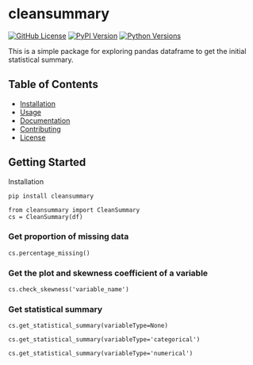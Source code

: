 # cleansummary

[![GitHub License](https://img.shields.io/github/license/fonyango/cleansummary)](https://github.com/fonyango/cleansummary/blob/master/LICENSE)
[![PyPI Version](https://img.shields.io/pypi/v/cleansummary)](https://pypi.org/project/cleansummary/)
[![Python Versions](https://img.shields.io/pypi/pyversions/cleansummary)](https://pypi.org/project/cleansummary/)

This is a simple package for exploring pandas dataframe to get the initial statistical summary.

## Table of Contents

- [Installation](#installation)
- [Usage](#usage)
- [Documentation](#documentation)
- [Contributing](#contributing)
- [License](#license)


## Getting Started

Installation

`pip install cleansummary`


```
from cleansummary import CleanSummary
cs = CleanSummary(df)
```

### Get proportion of missing data 

`cs.percentage_missing()`


### Get the plot and skewness coefficient of a variable
`cs.check_skewness('variable_name')`


### Get statistical summary

```
cs.get_statistical_summary(variableType=None)

cs.get_statistical_summary(variableType='categorical')

cs.get_statistical_summary(variableType='numerical')
```
